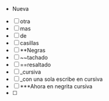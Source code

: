 - Nueva
- [ ] otra
- [ ] mas
- [ ] de
- [ ] casillas 
- [ ] **Negras
- [ ] ~~tachado
- [ ] ==resaltado
- [ ] _cursiva
- [ ] _con una sola escribe en cursiva
- [ ] ***Ahora en negrita cursiva
- [ ] 